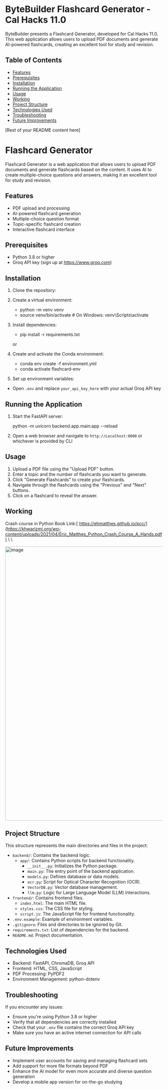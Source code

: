 # ByteBuilder Flashcard Generator - Cal Hacks 11.0

ByteBuilder presents a Flashcard Generator, developed for Cal Hacks 11.0. This web application allows users to upload PDF documents and generate AI-powered flashcards, creating an excellent tool for study and revision.

## Table of Contents
- [Features](#features)
- [Prerequisites](#prerequisites)
- [Installation](#installation)
- [Running the Application](#running-the-application)
- [Usage](#usage)
- [Working](#Working)
- [Project Structure](#project-structure)
- [Technologies Used](#technologies-used)
- [Troubleshooting](#troubleshooting)
- [Future Improvements](#future-improvements)

[Rest of your README content here]


# Flashcard Generator

Flashcard Generator is a web application that allows users to upload PDF documents and generate flashcards based on the content. It uses AI to create multiple-choice questions and answers, making it an excellent tool for study and revision.

## Features

- PDF upload and processing
- AI-powered flashcard generation
- Multiple-choice question format
- Topic-specific flashcard creation
- Interactive flashcard interface

## Prerequisites

- Python 3.8 or higher
- Groq API key (sign up at https://www.groq.com)

## Installation

1. Clone the repository:
   
2. Create a virtual environment:
   - python -m venv venv
   - source venv/bin/activate  # On Windows: venv\Scripts\activate
   
3. Install dependencies:

   - pip install -r requirements.txt

   or
   
2. Create and activate the Conda environment:
     
     - conda env create -f environment.yml
     - conda activate flashcard-env
   
4. Set up environment variables:

- Open `.env` and replace `your_api_key_here` with your actual Groq API key

## Running the Application

1. Start the FastAPI server:
   
   python -m uvicorn backend.app.main:app --reload


2. Open a web browser and navigate to `http://Localhost:8000` or whichever is provided by CLI

## Usage

1. Upload a PDF file using the "Upload PDF" button.
2. Enter a topic and the number of flashcards you want to generate.
3. Click "Generate Flashcards" to create your flashcards.
4. Navigate through the flashcards using the "Previous" and "Next" buttons.
5. Click on a flashcard to reveal the answer.

## Working


Crash course in Python Book Link:[ https://ehmatthes.github.io/pcc/](https://khwarizmi.org/wp-content/uploads/2021/04/Eric_Matthes_Python_Crash_Course_A_Hands.pdf) \ \

<img width="874" alt="image" src="https://github.com/user-attachments/assets/3374f2a4-a942-4507-a28c-fb944f48f7b7">



## Project Structure

This structure represents the main directories and files in the project:
- `backend/`: Contains the backend logic.
  - `app/`: Contains Python scripts for backend functionality.
    - `__init__.py`: Initializes the Python package.
    - `main.py`: The entry point of the backend application.
    - `models.py`: Defines database or data models.
    - `ocr.py`: Script for Optical Character Recognition (OCR).
    - `VectorDB.py`: Vector database management.
    - `llm.py`: Logic for Large Language Model (LLM) interactions.
- `frontend/`: Contains frontend files.
  - `index.html`: The main HTML file.
  - `styles.css`: The CSS file for styling.
  - `script.js`: The JavaScript file for frontend functionality.
- `.env.example`: Example of environment variables.
- `.gitignore`: Files and directories to be ignored by Git.
- `requirements.txt`: List of dependencies for the backend.
- `README.md`: Project documentation.


## Technologies Used

- Backend: FastAPI, ChromaDB, Groq API
- Frontend: HTML, CSS, JavaScript
- PDF Processing: PyPDF2
- Environment Management: python-dotenv

## Troubleshooting

If you encounter any issues:
- Ensure you're using Python 3.8 or higher
- Verify that all dependencies are correctly installed
- Check that your `.env` file contains the correct Groq API key
- Make sure you have an active internet connection for API calls

## Future Improvements

- Implement user accounts for saving and managing flashcard sets
- Add support for more file formats beyond PDF
- Enhance the AI model for even more accurate and diverse question generation
- Develop a mobile app version for on-the-go studying

